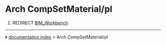 # Arch CompSetMaterial/pl
1.  REDIRECT [BIM_Workbench](BIM_Workbench.md)



---
⏵ [documentation index](../README.md) > Arch CompSetMaterial/pl
